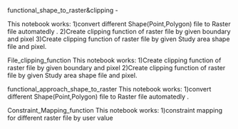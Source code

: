functional_shape_to_raster&clipping -

This notebook works:
1)convert different Shape(Point,Polygon) file to Raster file  automatedly .
2)Create clipping function of raster file  by given boundary and pixel
3)Create clipping function of raster file  by given Study area shape file and pixel.


File_clipping_function
This notebook works:
1)Create clipping function of raster file  by given boundary and pixel
2)Create clipping function of raster file  by given Study area shape file and pixel.

functional_approach_shape_to_raster
This notebook works:
1)convert different Shape(Point,Polygon) file to Raster file  automatedly .

Constraint_Mapping_function
This notebook works:
1)constraint mapping for different raster file by user value

